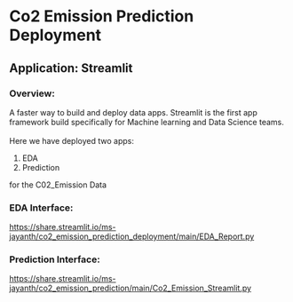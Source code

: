 # Co2 Emission Prediction Deployment

## Application: Streamlit

### Overview:

A faster way to build and deploy data apps. Streamlit is the first app framework build specifically for Machine learning and Data Science teams.
<br>
<br>
Here we have deployed two apps:
1. EDA
2. Prediction<br>

for the C02_Emission Data

### EDA Interface:
https://share.streamlit.io/ms-jayanth/co2_emission_prediction_deployment/main/EDA_Report.py

### Prediction Interface:
https://share.streamlit.io/ms-jayanth/co2_emission_prediction/main/Co2_Emission_Streamlit.py
